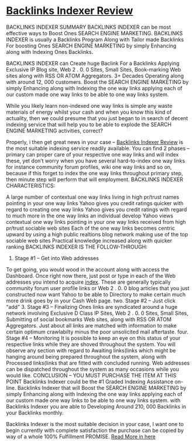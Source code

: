 <h1><a href=http://im-bonus.com/backlinks-indexer-review-bonus/>Backlinks Indexer Review</a></h1>
BACKLINKS INDEXER SUMMARY
BACKLINKS INDEXER can be most effective ways to Boost Ones SEARCH ENGINE MARKETING. BACKLINKS INDEXER is usually a Backlinks Program Along with Tailor made Backlinks For boosting Ones SEARCH ENGINE MARKETING by simply Enhancing along with Indexing Ones Backlinks.

BACKLINKS INDEXER can Create huge Baclink For a Backlinks Applying Exclusive IP Blog site, Web 2 . 0. 0 Sites, Small Sites, Book-marking Web sites along with RSS OR ATOM Aggregators. 3+ Decades Operating along with around 12, 000 customers. Boost the SEARCH ENGINE MARKETING by simply Enhancing along with Indexing the one way links applying each of our custom made one way links to be able to one way links system.

While you likely learn non-indexed one way links is simple any waste materials of energy whilst your cash and when you know this kind of actuality, then we could presume that you just began to in search of decent indexing service that will help you to be able to explode the SEARCH ENGINE MARKETING activities, correct?

Properly, i then get great news in your case – <a href=http://im-bonus.com/backlinks-indexer-review-bonus/>Backlinks Indexer Review</a> is the most suitable indexing service readily available. You can find 2 phases – primary can proper care of your respective one way links and will index these, yet don’t worry when you have several hard-to-index one way links for instance community forum profiles, wiki one way links and so on, because if this forget to index the one way links throughout primary step, then minute step will perform that will employment.
BACKLINKS INDEXER CHARACTERISTICS:

A large number of contextual one way links living in high pr/trust names pointing in your one way links
Yahoo gives you credit ratings quicker with regard to creating one way links
Yahoo gives you credit ratings with regard to much more in the one way links an individual develop
Yahoo views contextual one way links pointing in your one way links received from high pr/trust sociable web sites
Each of the one way links becomes centric upward by using a high public realtions blog network making use of the top sociable web sites
Practical knowledge increased along with quicker ranking
BACKLINKS INDEXER IS THE FOLLOW-THROUGH:

1. Stage #1 – Get into Web addresses

To get going, you would wood in the account along with access the Dashboard.
Once right now there, just post or type in each of the Web addresses you intend to acquire <a href=http://im-bonus.com/backlinks-indexer-review-bonus/>index</a>. These are generally typically
community forum user profile links or Web 2 . 0. 0 blog articles that you just constructed now want
Yahoo to be able to Directory to make certain much more drink goes by in your Cash Web page.
two. Stage #2 – Just click “add”
3. Stage #3 – Finalizing
Ones links are syndicated around a huge network involving Exclusive D Class IP Sites,
Web 2 . 0. 0 Sites, Small Sites, Submitting of social bookmarks Web sites, along with RSS OR ATOM Aggregators.
Just about all links are matched with information to make certain optimum crawlabilty minus the poor unsolicited mail aftertaste.
four. Stage #4 – Monitoring
It is possible to keep an eye on this status of your respective links while they are shoved throughout the system.
You will observe any section with regard to Awaiting links(links which might be hanging around being prepared throughout the system,
along with Processed links(links that are fitted with concluded running.
Web addresses can be dispatched throughout the system as many occasions while you would like.
CONCLUSION – YOU MUST PURCHASE THE ITEM AT THIS POINT
Backlinks Indexer could be the #1 Graded Indexing Assistance on-line. Backlinks Indexer that will Boost the SEARCH ENGINE MARKETING by simply Enhancing along with Indexing the one way links applying each of our custom made one way links to be able to one way links system. with Backlinks Indexer you are able to Developing Around 210, 000 Backlinks in your Backlinks monthly.

Backlinks Indexer is the most suitable decision in your case, I want one to begin currently with complete satisfaction the purchase can be copied by way of a whole 100% Fulfillment PROMISE.
<a href=http://im-bonus.com/backlinks-indexer-review-bonus/>Read More in here</a>
